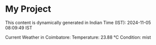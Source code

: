 # My Project

This content is dynamically generated in Indian Time (IST): 2024-11-05 08:09:49 IST


Current Weather in Coimbatore:
Temperature: 23.88 °C
Condition: mist
